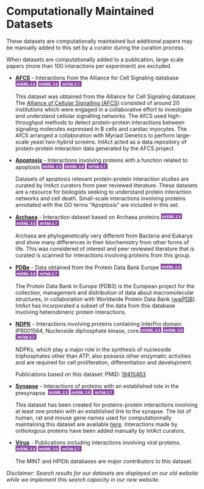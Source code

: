 # Computationally Maintained Datasets

These datasets are computationally maintained but additional papers may be manually added to this set by a curator during the curation process.

When datasets are computationally added to a publication, large scale papers \(more than 100 interactions per experiment\) are excluded.

* [**AFCS**](http://www.ebi.ac.uk/intact/search?query=annot:%22dataset:afcs%22) - Interactions from the Alliance for Cell Signaling database [![PSI-MI XML 2.5](https://raw.githubusercontent.com/intact-portal/intact-portal-documentation/master/assets/miXML25.png)](https://ftp.ebi.ac.uk/pub/databases/intact/current/psi25/datasets/AFCS.zip) [![PSI-MI XML 3.0](https://raw.githubusercontent.com/intact-portal/intact-portal-documentation/master/assets/miXml30.png)](https://ftp.ebi.ac.uk/pub/databases/intact/current/psi30/datasets/AFCS.zip) [![PSI-MI TAB 2.7](https://raw.githubusercontent.com/intact-portal/intact-portal-documentation/master/assets/miTab27.png)](https://ftp.ebi.ac.uk/pub/databases/intact/current/psimitab/datasets/AFCS.zip)

  This dataset was obtained from the Alliance for Cell Signaling database. The [Alliance of Cellular Signalling (AFCS)](https://www.nature.com/articles/nature01304) consisted of around 20 institutions which were engaged in a collaborative effort to investigate and understand cellular signalling networks. The AfCS used high-throughput methods to detect protein-protein interactions between signaling molecules expressed in B cells and cardiac myocytes. The AfCS arranged a collaboration with Myriad Genetics to perform large-scale yeast two-hybrid screens. IntAct acted as a data repository of protein-protein interaction data generated by the AFCS project.

* [**Apoptosis**](http://www.ebi.ac.uk/intact/search?query=annot:%22dataset:apoptosis%22) - Interactions involving proteins with a function related to apoptosis [![PSI-MI XML 2.5](https://raw.githubusercontent.com/intact-portal/intact-portal-documentation/master/assets/miXML25.png)](https://ftp.ebi.ac.uk/pub/databases/intact/current/psi25/datasets/Apoptosis.zip) [![PSI-MI XML 3.0](https://raw.githubusercontent.com/intact-portal/intact-portal-documentation/master/assets/miXml30.png)](https://ftp.ebi.ac.uk/pub/databases/intact/current/psi30/datasets/Apoptosis.zip) [![PSI-MI TAB 2.7](https://raw.githubusercontent.com/intact-portal/intact-portal-documentation/master/assets/miTab27.png)](https://ftp.ebi.ac.uk/pub/databases/intact/current/psimitab/datasets/Apoptosis.zip)

  Datasets of apoptosis relevant protein-protein interaction studies are curated by IntAct curators from peer reviewed literature. These datasets are a resource for biologists seeking to understand protein interaction networks and cell death. Small-scale interactions involving proteins annotated with the GO terms "Apoptosis" are included in this set.

* [**Archaea**](http://www.ebi.ac.uk/intact/search?query=annot:%22dataset:archaea%22) - Interaction dataset based on Archaea proteins [![PSI-MI XML 2.5](https://raw.githubusercontent.com/intact-portal/intact-portal-documentation/master/assets/miXML25.png)](https://ftp.ebi.ac.uk/pub/databases/intact/current/psi25/datasets/Archaea.zip) [![PSI-MI XML 3.0](https://raw.githubusercontent.com/intact-portal/intact-portal-documentation/master/assets/miXml30.png)](https://ftp.ebi.ac.uk/pub/databases/intact/current/psi30/datasets/Archaea.zip) [![PSI-MI TAB 2.7](https://raw.githubusercontent.com/intact-portal/intact-portal-documentation/master/assets/miTab27.png)](https://ftp.ebi.ac.uk/pub/databases/intact/current/psimitab/datasets/Archaea.zip)

  Archaea are phylogenetically very different from Bacteria and Eukarya and show many differences in their biochemistry from other forms of life. This was considered of interest and peer reviewed literature that is curated is scanned for interactions involving proteins from this group.

* [**PDBe**](http://www.ebi.ac.uk/intact/search?query=annot:%22dataset:pdbe%22) - Data obtained from the Protein Data Bank Europe [![PSI-MI XML 2.5](https://raw.githubusercontent.com/intact-portal/intact-portal-documentation/master/assets/miXML25.png)](https://ftp.ebi.ac.uk/pub/databases/intact/current/psi25/datasets/MSD.zip) [![PSI-MI XML 3.0](https://raw.githubusercontent.com/intact-portal/intact-portal-documentation/master/assets/miXml30.png)](https://ftp.ebi.ac.uk/pub/databases/intact/current/psi30/datasets/MSD.zip) [![PSI-MI TAB 2.7](https://raw.githubusercontent.com/intact-portal/intact-portal-documentation/master/assets/miTab27.png)](https://ftp.ebi.ac.uk/pub/databases/intact/current/psimitab/datasets/MSD.zip)

  The Protein Data Bank in Europe \(PDB3\) is the European project for the collection, management and distribution of data about macromolecular structures, in collaboration with Worldwide Protein Data Bank \([wwPDB](http://www.ebi.ac.uk/pdbe/)\). IntAct has incorporated a subset of the data from this database involving heterodimeric protein interactions.

* [**NDPK**](http://www.ebi.ac.uk/intact/search?query=annot:%22dataset:ndpk%22) - Interactions involving proteins containing InterPro domain IPR001564, Nucleoside diphosphate kinase, core.[![PSI-MI XML 2.5](https://raw.githubusercontent.com/intact-portal/intact-portal-documentation/master/assets/miXML25.png)](https://ftp.ebi.ac.uk/pub/databases/intact/current/psi25/datasets/NDPK.zip) [![PSI-MI XML 3.0](https://raw.githubusercontent.com/intact-portal/intact-portal-documentation/master/assets/miXml30.png)](https://ftp.ebi.ac.uk/pub/databases/intact/current/psi30/datasets/NDPK.zip) [![PSI-MI TAB 2.7](https://raw.githubusercontent.com/intact-portal/intact-portal-documentation/master/assets/miTab27.png)](https://ftp.ebi.ac.uk/pub/databases/intact/current/psimitab/datasets/NDPK.zip)

  NDPKs, which play a major role in the synthesis of nucleoside triphosphates other than ATP, also possess other enzymatic activities and are required for cell proliferation, differentiation and development.

  Publications based on this dataset: PMID: [19415463](http://europepmc.org/article/MED/19415463)

* [**Synapse**](http://www.ebi.ac.uk/intact/search?query=annot:%22dataset:synapse%22) - Interactions of proteins with an established role in the presynapse. [![PSI-MI XML 2.5](https://raw.githubusercontent.com/intact-portal/intact-portal-documentation/master/assets/miXML25.png)](https://ftp.ebi.ac.uk/pub/databases/intact/current/psi25/datasets/Synapse.zip) [![PSI-MI XML 3.0](https://raw.githubusercontent.com/intact-portal/intact-portal-documentation/master/assets/miXml30.png)](https://ftp.ebi.ac.uk/pub/databases/intact/current/psi30/datasets/Synapse.zip) [![PSI-MI TAB 2.7](https://raw.githubusercontent.com/intact-portal/intact-portal-documentation/master/assets/miTab27.png)](https://ftp.ebi.ac.uk/pub/databases/intact/current/psimitab/datasets/Synapse.zip)

  This dataset has been created for proteins-protein interactions involving at least one protein with an established link to the synapse. The list of human, rat and mouse gene names used for computationnally maintaining this dataset are available [here](https://ftp.ebi.ac.uk/pub/databases/intact/current/psi25/datasets/Synapse/misc/gene-names.csv). Interactions made by orthologous proteins have been added manually by IntAct curators.

* [**Virus**](http://www.ebi.ac.uk/intact/search?query=annot:%22dataset:virus%22?conversationContext=7) - Publications including interactions involving viral proteins. [![PSI-MI XML 2.5](https://raw.githubusercontent.com/intact-portal/intact-portal-documentation/master/assets/miXML25.png)](https://ftp.ebi.ac.uk/pub/databases/intact/current/psi25/datasets/Virus.zip) [![PSI-MI XML 3.0](https://raw.githubusercontent.com/intact-portal/intact-portal-documentation/master/assets/miXml30.png)](https://ftp.ebi.ac.uk/pub/databases/intact/current/psi30/datasets/Virus.zip) [![PSI-MI TAB 2.7](https://raw.githubusercontent.com/intact-portal/intact-portal-documentation/master/assets/miTab27.png)](https://ftp.ebi.ac.uk/pub/databases/intact/current/psimitab/datasets/Virus.zip)

  The MINT and HPIDb databases are major contributors to this dataset.

_Disclaimer: Search results for our datasets are displayed on our old website while we implement this search capacity in our new website._

